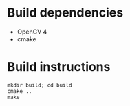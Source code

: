# Build dependencies

* OpenCV 4
* cmake

# Build instructions

```
mkdir build; cd build
cmake ..
make
```



